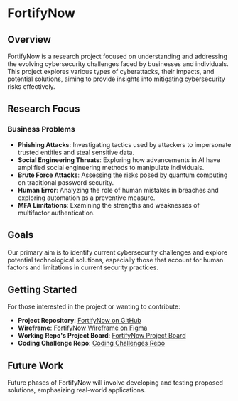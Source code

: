 
# FortifyNow

## Overview
FortifyNow is a research project focused on understanding and addressing the evolving cybersecurity challenges faced by businesses and individuals. This project explores various types of cyberattacks, their impacts, and potential solutions, aiming to provide insights into mitigating cybersecurity risks effectively.

## Research Focus

### Business Problems
- **Phishing Attacks**: Investigating tactics used by attackers to impersonate trusted entities and steal sensitive data.
- **Social Engineering Threats**: Exploring how advancements in AI have amplified social engineering methods to manipulate individuals.
- **Brute Force Attacks**: Assessing the risks posed by quantum computing on traditional password security.
- **Human Error**: Analyzing the role of human mistakes in breaches and exploring automation as a preventive measure.
- **MFA Limitations**: Examining the strengths and weaknesses of multifactor authentication.

## Goals
Our primary aim is to identify current cybersecurity challenges and explore potential technological solutions, especially those that account for human factors and limitations in current security practices.

## Getting Started

For those interested in the project or wanting to contribute:

- **Project Repository**: [FortifyNow on GitHub](https://github.com/AD-Archer/FortifyNow)
- **Wireframe**: [FortifyNow Wireframe on Figma](https://www.figma.com/design/0zgf6t27bsBnxU3dCALsmT/FortifyNow?node-id=0-1&t=6a4APbm8cTAFTNLp-1)
- **Working Repo's Project Board**: [FortifyNow Project Board](https://github.com/users/AD-Archer/projects/6)
- **Coding Challenge Repo**: [Coding Challenges Repo](https://github.com/AD-Archer/coding-challenge)
## Future Work
Future phases of FortifyNow will involve developing and testing proposed solutions, emphasizing real-world applications.


